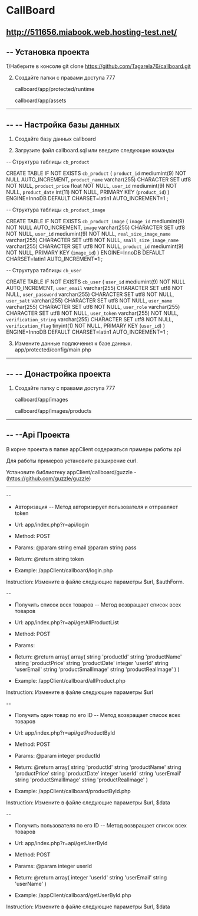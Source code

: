 CallBoard
=======================================================
http://511656.miabook.web.hosting-test.net/
--
-- Установка проекта
--

1)Наберите в консоле
git clone https://github.com/Tagarela76/callboard.git

2) Создайте папки с правами доступа 777

    callboard/app/protected/runtime

    callboard/app/assets

-- --------------------------------------------------------
--
-- Настройка базы данных
--

1) Создайте базу данных callboard

2) Загрузите файл callboard.sql или введите следующие команды


-- Структура таблицы `cb_product`

CREATE TABLE IF NOT EXISTS `cb_product` (
  `product_id` mediumint(9) NOT NULL AUTO_INCREMENT,
  `product_name` varchar(255) CHARACTER SET utf8 NOT NULL,
  `product_price` float NOT NULL,
  `user_id` mediumint(9) NOT NULL,
  `product_date` int(11) NOT NULL,
  PRIMARY KEY (`product_id`)
) ENGINE=InnoDB  DEFAULT CHARSET=latin1 AUTO_INCREMENT=1 ;

-- Структура таблицы `cb_product_image`

CREATE TABLE IF NOT EXISTS `cb_product_image` (
  `image_id` mediumint(9) NOT NULL AUTO_INCREMENT,
  `image` varchar(255) CHARACTER SET utf8 NOT NULL,
  `user_id` mediumint(9) NOT NULL,
  `real_size_image_name` varchar(255) CHARACTER SET utf8 NOT NULL,
  `small_size_image_name` varchar(255) CHARACTER SET utf8 NOT NULL,
  `product_id` mediumint(9) NOT NULL,
  PRIMARY KEY (`image_id`)
) ENGINE=InnoDB  DEFAULT CHARSET=latin1 AUTO_INCREMENT=1 ;

-- Структура таблицы `cb_user`

CREATE TABLE IF NOT EXISTS `cb_user` (
  `user_id` mediumint(9) NOT NULL AUTO_INCREMENT,
  `user_email` varchar(255) CHARACTER SET utf8 NOT NULL,
  `user_password` varchar(255) CHARACTER SET utf8 NOT NULL,
  `user_salt` varchar(255) CHARACTER SET utf8 NOT NULL,
  `user_name` varchar(255) CHARACTER SET utf8 NOT NULL,
  `user_role` varchar(255) CHARACTER SET utf8 NOT NULL,
  `user_token` varchar(255) NOT NULL,
  `verification_string` varchar(255) CHARACTER SET utf8 NOT NULL,
  `verification_flag` tinyint(1) NOT NULL,
  PRIMARY KEY (`user_id`)
) ENGINE=InnoDB  DEFAULT CHARSET=latin1 AUTO_INCREMENT=1 ;

3) Измените данные подлючения к базе данных.
    app/protected/config/main.php

 -- --------------------------------------------------------
--
-- Донастройка проекта
--

1) Создайте папку с правами доступа 777

    callboard/app/images

    callboard/app/images/products

-- --------------------------------------------------------

--
--Api Проекта
--

В корне проекта в папке appClient содержаться примеры работы api

Для работы примеров установите  разширение curl.

Установите библиотеку appClient/callboard/guzzle - (https://github.com/guzzle/guzzle)
-- --------------------------------------------------------
   
--
 * Авторизация
--
Метод авторизирует пользователя и отправляет token

* Url: app/index.php?r=api/login
* Method: POST
* Params:
    @param string email
    @param string pass
* Return:
    @return string token

* Example:
/appClient/callboard/login.php

Instruction:
Измените в файле следующие параметры
$url, $authForm.

--
  * Получить список всех товаров
--
Метод возвращает список всех товаров

* Url: app/index.php?r=api/getAllProductList
* Method: POST
* Params:
* Return:
    @return array(
        array(
          string 'productId'
          string 'productName'
          string 'productPrice'
          string 'productDate'
          integer 'userId'
          string 'userEmail'
          string 'productSmallImage'
          string 'productRealImage'
    )
)

* Example:
/appClient/callboard/allProduct.php

Instruction:
Измените в файле следующие параметры
$url

--
  * Получить один товар по его ID
--
Метод возвращает список всех товаров

* Url: app/index.php?r=api/getProductById
* Method: POST
* Params:
    @param integer productId
* Return:
    @return array(
          string 'productId'
          string 'productName'
          string 'productPrice'
          string 'productDate'
          integer 'userId'
          string 'userEmail'
          string 'productSmallImage'
          string 'productRealImage'
    )

* Example:
/appClient/callboard/productById.php

Instruction:
Измените в файле следующие параметры
$url, $data

--
  * Получить пользователя по его ID
--
Метод возвращает список всех товаров

* Url: app/index.php?r=api/getUserById
* Method: POST
* Params:
    @param integer userId
* Return:
    @return array(
          integer 'userId'
          string 'userEmail'
          string 'userName'
    )

* Example:
/appClient/callboard/getUserById.php

Instruction:
Измените в файле следующие параметры
$url, $data